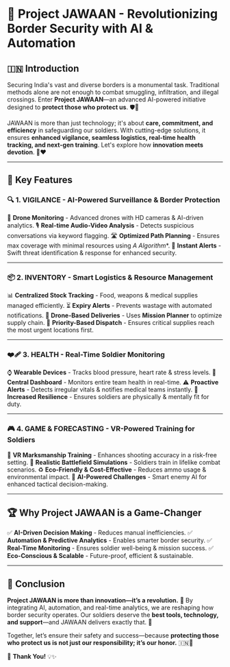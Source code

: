 # 🚀 Project JAWAAN - Revolutionizing Border Security with AI & Automation

## 🇮🇳 Introduction
Securing India's vast and diverse borders is a monumental task. Traditional methods alone are not enough to combat smuggling, infiltration, and illegal crossings. Enter **Project JAWAAN**—an advanced AI-powered initiative designed to **protect those who protect us**. 🛡️💙

JAWAAN is more than just technology; it's about **care, commitment, and efficiency** in safeguarding our soldiers. With cutting-edge solutions, it ensures **enhanced vigilance, seamless logistics, real-time health tracking, and next-gen training**. Let's explore how **innovation meets devotion**. 🤖❤️

---

## 🌟 Key Features

### 🔍 1. VIGILANCE - AI-Powered Surveillance & Border Protection
🚁 **Drone Monitoring** - Advanced drones with HD cameras & AI-driven analytics.
🎙️ **Real-time Audio-Video Analysis** - Detects suspicious conversations via keyword flagging.
🛣️ **Optimized Path Planning** - Ensures max coverage with minimal resources using **A* Algorithm**.
🚨 **Instant Alerts** - Swift threat identification & response for enhanced security.

---

### 📦 2. INVENTORY - Smart Logistics & Resource Management
📊 **Centralized Stock Tracking** - Food, weapons & medical supplies managed efficiently.
⏳ **Expiry Alerts** - Prevents wastage with automated notifications.
🚚 **Drone-Based Deliveries** - Uses **Mission Planner** to optimize supply chain.
📍 **Priority-Based Dispatch** - Ensures critical supplies reach the most urgent locations first.

---

### ❤️‍🩹 3. HEALTH - Real-Time Soldier Monitoring
⌚ **Wearable Devices** - Tracks blood pressure, heart rate & stress levels.
📡 **Central Dashboard** - Monitors entire team health in real-time.
⚠️ **Proactive Alerts** - Detects irregular vitals & notifies medical teams instantly.
💪 **Increased Resilience** - Ensures soldiers are physically & mentally fit for duty.

---

### 🎮 4. GAME & FORECASTING - VR-Powered Training for Soldiers
🔫 **VR Marksmanship Training** - Enhances shooting accuracy in a risk-free setting.
🎯 **Realistic Battlefield Simulations** - Soldiers train in lifelike combat scenarios.
♻️ **Eco-Friendly & Cost-Effective** - Reduces ammo usage & environmental impact.
🧠 **AI-Powered Challenges** - Smart enemy AI for enhanced tactical decision-making.

---

## 🏆 Why Project JAWAAN is a Game-Changer
✅ **AI-Driven Decision Making** - Reduces manual inefficiencies.
✅ **Automation & Predictive Analytics** - Enables smarter border security.
✅ **Real-Time Monitoring** - Ensures soldier well-being & mission success.
✅ **Eco-Conscious & Scalable** - Future-proof, efficient & sustainable.

---

## 🎯 Conclusion
**Project JAWAAN is more than innovation—it’s a revolution.** 🚀 By integrating AI, automation, and real-time analytics, we are reshaping how border security operates. Our soldiers deserve the **best tools, technology, and support**—and JAWAAN delivers exactly that. 🏅

Together, let’s ensure their safety and success—because **protecting those who protect us is not just our responsibility; it’s our honor.** 🇮🇳💙

🙏 **Thank You!** 💡✨

